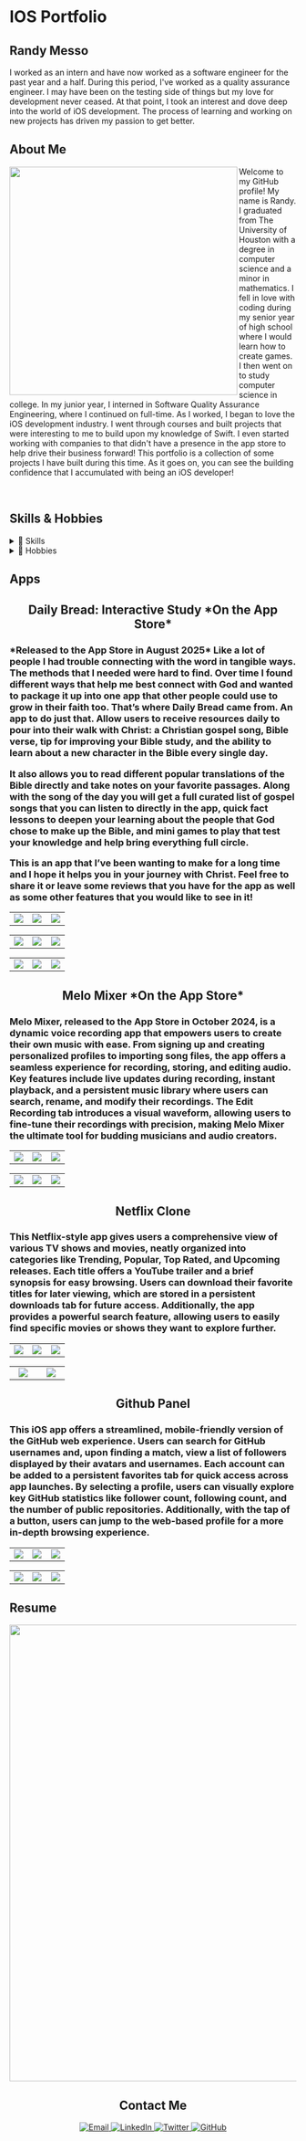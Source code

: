 # IOS Portfolio

## Randy Messo

<p align="left">
I worked as an intern and have now worked as a software engineer for the past year and a half. During this period, I've worked as a quality assurance engineer. I may have been on the testing side of things but my love for development never ceased. At that point, I took an interest and dove deep into the world of iOS development. The process of learning and working on new projects has driven my passion to get better.
</p>

## About Me

<img align="left" width="400" height="400" src="https://github.com/user-attachments/assets/ed669965-9993-4be2-9898-b935a7f4c21f">

<p align="left">
Welcome to my GitHub profile! My name is Randy. I graduated from The University of Houston with a degree in computer science and a minor in mathematics. I fell in love with coding during my senior year of high school where I would learn how to create games. I then went on to study computer science in college. In my junior year, I interned in Software Quality Assurance Engineering, where I continued on full-time. As I worked, I began to love the iOS development industry. I went through courses and built projects that were interesting to me to build upon my knowledge of Swift. I even started working with companies to that didn't have a presence in the app store to help drive their business forward! This portfolio is a collection of some projects I have built during this time. As it goes on, you can see the building confidence that I accumulated with being an iOS developer! 

  
</p>

<br clear="all">

## Skills & Hobbies

<details>
<summary>📱 Skills</summary>

Proficient in Swift with a strong foundation in iOS app development using UIKit and some SwiftUI. Experienced in working with iOS components including Storyboard, and database services like Core Data, UserDefaults, and Firebase. Skilled in using Xcode for development and debugging, and familiar with version control using services like Git and GitHub. I used the XCTest framework for writing and running unit tests to generate a high code coverage. 
</details>

<details>
<summary>🎨 Hobbies</summary>

When I'm not coding, I enjoy:
- Playing/creating video games
- Being outdoors. Getting to see new places is always an experience!
- Playing sports with friends 
- Learning new skills, piano has been the recent topic of discussion
</details>

## Apps

<h2 align="center">Daily Bread: Interactive Study *On the App Store*</h2>
<h3 align="left">*Released to the App Store in August 2025* Like a lot of people I had trouble connecting with the word in tangible ways. The methods that I needed were hard to find. Over time I found different ways that help me best connect with God and wanted to package it up into one app that other people could use to grow in their faith too. That’s where Daily Bread came from. An app to do just that. Allow users to receive resources daily to pour into their walk with Christ: a Christian gospel song, Bible verse, tip for improving your Bible study, and the ability to learn about a new character in the Bible every single day. 

It also allows you to read different popular translations of the Bible directly and take notes on your favorite passages. Along with the song of the day you will get a full curated list of gospel songs that you can listen to directly in the app, quick fact lessons to deepen your learning about the people that God chose to make up the Bible, and mini games to play that test your knowledge and help bring everything full circle.

This is an app that I’ve been wanting to make for a long time and I hope it helps you in your journey with Christ. Feel free to  share it or leave some reviews that you have for the app as well as some other features that you would like to see in it!  </h3>

<table>
  <tr>
    <td align="center" width="33%">
      <img src="https://github.com/user-attachments/assets/b9dfb049-177e-4cbd-a1fc-e40731e8ab77" /><br>
    </td>
    <td align="center" width="33%">
      <img src="https://github.com/user-attachments/assets/d350e13e-dc5f-45d8-9219-0c78928b11e0" /><br>
    </td>
    <td align="center" width="33%">
      <img src="https://github.com/user-attachments/assets/e2cc9aa6-6e93-4ad1-a0f0-1583b2ffc7d6" /><br>
    </td>
  </tr>
</table>

<table>
  <tr>
    <td align="center" width="33%">
      <img src="https://github.com/user-attachments/assets/7075691a-d5f5-4bdd-85b0-e8dab94bd267" /><br>
    </td>
    <td align="center" width="33%">
      <img src="https://github.com/user-attachments/assets/78478b23-6c2c-4d7f-96d2-b1a71722f911" /><br>
    </td>
    <td align="center" width="33%">
      <img src="https://github.com/user-attachments/assets/f640f9cb-7d0c-4f81-b3ea-3cbe803654b3" /><br>
    </td>
  </tr>
</table>

<table>
  <tr>
    <td align="center" width="33%">
      <img src="https://github.com/user-attachments/assets/695b93be-53af-4cac-b15f-c999ea7e1c45" /><br>
    </td>
    <td align="center" width="33%">
      <img src="https://github.com/user-attachments/assets/50b059df-78b3-4e83-baf7-55327cec7dda" /><br>
    </td>
    <td align="center" width="33%">
      <img src="https://github.com/user-attachments/assets/9f58f4cf-0463-4b6d-8d8f-3ebd12ff637a" /><br>
    </td>
  </tr>
</table>

<h2 align="center">Melo Mixer *On the App Store*</h2>
<h3 align="left">Melo Mixer, released to the App Store in October 2024, is a dynamic voice recording app that empowers users to create their own music with ease. From signing up and creating personalized profiles to importing song files, the app offers a seamless experience for recording, storing, and editing audio. Key features include live updates during recording, instant playback, and a persistent music library where users can search, rename, and modify their recordings. The Edit Recording tab introduces a visual waveform, allowing users to fine-tune their recordings with precision, making Melo Mixer the ultimate tool for budding musicians and audio creators.</h3>

<table>
  <tr>
    <td align="center" width="33%">
      <img src="https://github.com/user-attachments/assets/88760f31-0b76-4e17-9144-03620d863cac" /><br>
    </td>
    <td align="center" width="33%">
      <img src="https://github.com/user-attachments/assets/e9fbcbc6-3bb2-4efe-bdee-554b9e87119d" /><br>
    </td>
    <td align="center" width="33%">
      <img src="https://github.com/user-attachments/assets/8434e234-7014-4a08-9e75-4af612191f5c" /><br>
    </td>
  </tr>
</table>

<table>
  <tr>
    <td align="center" width="33%">
      <img src="https://github.com/user-attachments/assets/131592ed-88b6-459d-ad32-18614382e6e9" /><br>
    </td>
    <td align="center" width="33%">
      <img src="https://github.com/user-attachments/assets/b447187e-0aba-4d96-8fa5-eaba4ccbe24e" /><br>
    </td>
    <td align="center" width="33%">
      <img src="https://github.com/user-attachments/assets/20abfd11-54ff-43cc-b9aa-77a855fb1111" /><br>
    </td>
  </tr>
</table>


<h2 align="center">Netflix Clone</h2>
<h3 align="left">This Netflix-style app gives users a comprehensive view of various TV shows and movies, neatly organized into categories like Trending, Popular, Top Rated, and Upcoming releases. Each title offers a YouTube trailer and a brief synopsis for easy browsing. Users can download their favorite titles for later viewing, which are stored in a persistent downloads tab for future access. Additionally, the app provides a powerful search feature, allowing users to easily find specific movies or shows they want to explore further.</h3>

<table>
  <tr>
    <td align="center" width="33%">
      <img src="https://github.com/user-attachments/assets/60311421-78af-48c7-bb50-bd93498b12f7" /><br>
    </td>
    <td align="center" width="33%">
      <img src="https://github.com/user-attachments/assets/cb5d4ea0-4020-425a-a7bc-e8fac6eea447" /><br>
    </td>
    <td align="center" width="33%">
      <img src="https://github.com/user-attachments/assets/3985d4a6-7d5a-44ef-a8a8-4bbdc0f62b49" /><br>
    </td>
  </tr>
</table>

<table>
  <tr>
    <td align="center" width="33%">
      <img src="https://github.com/user-attachments/assets/fe227eb7-f405-4808-8f2f-f2256945d619" /><br>
    </td>
    <td align="center" width="33%">
      <img src="https://github.com/user-attachments/assets/84322ba8-cb34-4d39-b9c9-d30738695ba2" /><br>
    </td>
  </tr>
</table>


<h2 align="center">Github Panel</h2>
<h3 align="left">This iOS app offers a streamlined, mobile-friendly version of the GitHub web experience. Users can search for GitHub usernames and, upon finding a match, view a list of followers displayed by their avatars and usernames. Each account can be added to a persistent favorites tab for quick access across app launches. By selecting a profile, users can visually explore key GitHub statistics like follower count, following count, and the number of public repositories. Additionally, with the tap of a button, users can jump to the web-based profile for a more in-depth browsing experience.</h3>

<table>
  <tr>
    <td align="center" width="33%">
      <img src="https://github.com/user-attachments/assets/45e07dd8-b6d3-4bfe-8d48-078de2e708e5" /><br>
    </td>
    <td align="center" width="33%">
      <img src="https://github.com/user-attachments/assets/0182fb62-04f3-4bf2-838c-03889cc69dce" /><br>
    </td>
    <td align="center" width="33%">
      <img src="https://github.com/user-attachments/assets/bb81ccb3-c2cd-45a3-ae02-ab2dd2fc6637" /><br>
    </td>
  </tr>
</table>

<table>
  <tr>
    <td align="center" width="33%">
      <img src="https://github.com/user-attachments/assets/1213f878-581c-498f-906d-0df887ca3b30" /><br>
    </td>
    <td align="center" width="33%">
      <img src="https://github.com/user-attachments/assets/794bb1f4-39bf-442a-a52f-218ad44b2604" /><br>
    </td>
    <td align="center" width="33%">
      <img src="https://github.com/user-attachments/assets/fd578dbc-1d23-4039-b731-e17412201fb2" /><br>
    </td>
  </tr>
</table>


## Resume

<img width="800" height="800" src="https://github.com/user-attachments/assets/141c82f9-89ea-4724-aae0-73a5371488a0">


<br clear="all">

<h2 align="center">Contact Me</h2>

<p align="center">
  <a href="mailto:randymesso@gmail.com">
    <img src="https://img.shields.io/badge/Email-D14836?style=for-the-badge&logo=gmail&logoColor=white" alt="Email" />
  </a>
  <a href="https://www.linkedin.com/in/randy-messo">
    <img src="https://img.shields.io/badge/LinkedIn-0077B5?style=for-the-badge&logo=linkedin&logoColor=white" alt="LinkedIn" />
  </a>
  <a href="https://twitter.com/swiftlyrandy">
    <img src="https://img.shields.io/badge/Twitter-1DA1F2?style=for-the-badge&logo=twitter&logoColor=white" alt="Twitter" />
  </a>
  <a href="https://github.com/randymesso">
    <img src="https://img.shields.io/badge/GitHub-100000?style=for-the-badge&logo=github&logoColor=white" alt="GitHub" />
  </a>
</p>

